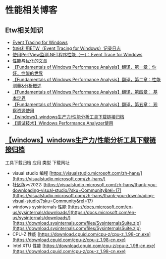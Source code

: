 # 性能相关博客
## Etw相关知识
- [Event Tracing for Windows](https://learn.microsoft.com/en-us/windows-hardware/test/wpt/event-tracing-for-windows)
- [如何利用ETW（Event Tracing for Windows）记录日志](https://www.cnblogs.com/artech/p/logging-via-etw.html)
- [使用PerfView监测.NET程序性能（一）：Event Trace for Windows](https://www.cnblogs.com/lwhkdash/p/9949566.html)
- [性能与优化的文章](https://www.cnblogs.com/lwhkdash/p/9929835.html)
- [【Fundamentals of Windows Performance Analysis】翻译，第一章：你好，性能的世界 ](https://www.cnblogs.com/mooooonlight/p/15012659.html)
- [【Fundamentals of Windows Performance Analysis】翻译，第二章：性能测量&分析概述](https://www.cnblogs.com/mooooonlight/p/15111166.html)
- [【Fundamentals of Windows Performance Analysis】翻译，第四章： 基本定界 ](https://www.cnblogs.com/mooooonlight/p/15483998.html)
- [【Fundamentals of Windows Performance Analysis】翻译，第五章： 观察资源使用 ](https://www.cnblogs.com/mooooonlight/p/15484023.html)
- [【windows】windows生产力/性能分析工具下载链接归档](https://www.cnblogs.com/mooooonlight/p/15747189.html)
- [【调试技术】Windows Performance Analyzer使用](https://keenjin.github.io/2019/02/windows_performance_analyzer/)

## [【windows】windows生产力/性能分析工具下载链接归档](https://www.cnblogs.com/mooooonlight/p/15747189.html)
工具下载归档
应用	类型	下载网址
- visual studio	编程	[https://visualstudio.microsoft.com/zh-hans/](https://visualstudio.microsoft.com/zh-hans/)
- 社区版vs2022: [https://visualstudio.microsoft.com/zh-hans/thank-you-downloading-visual-studio/?sku=Community&rel=17](https://visualstudio.microsoft.com/zh-hans/thank-you-downloading-visual-studio/?sku=Community&rel=17)
- windows sysinternals	性能	[https://docs.microsoft.com/en-us/sysinternals/downloads/](https://docs.microsoft.com/en-us/sysinternals/downloads/)
[https://download.sysinternals.com/files/SysinternalsSuite.zip](https://download.sysinternals.com/files/SysinternalsSuite.zip)
- CPU-Z	性能	[https://download.cpuid.com/cpu-z/cpu-z_1.98-cn.exe](https://download.cpuid.com/cpu-z/cpu-z_1.98-cn.exe)
- Intel XTU	性能	[https://download.cpuid.com/cpu-z/cpu-z_1.98-cn.exe](https://download.cpuid.com/cpu-z/cpu-z_1.98-cn.exe)
